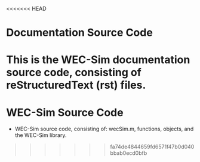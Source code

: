<<<<<<< HEAD
# Documentation Source Code
This is the WEC-Sim documentation source code, consisting of reStructuredText (rst) files.
=======
# WEC-Sim Source Code
* WEC-Sim source code, consisting of: wecSim.m, functions, objects, and the WEC-Sim library.
>>>>>>> fa74de4844659fd6571f47b0d040bbab0ecd0bfb

